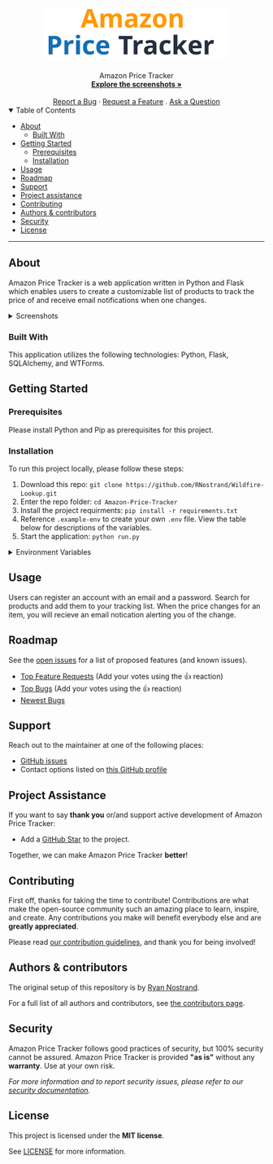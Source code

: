 <h1 align="center">
  <a href="https://github.com/RNostrand/Amazon-Price-Tracker">
    <!-- Please provide path to your logo here -->
    <img src="docs/images/logo.svg" alt="Logo" height="100">
  </a>
</h1>

<div align="center">
  Amazon Price Tracker
  <br />
  <a href="#about"><strong>Explore the screenshots »</strong></a>
  <br />
  <br />
  <a href="https://github.com/RNostrand/Amazon-Price-Tracker/issues/new?assignees=&labels=bug&template=01_BUG_REPORT.md&title=bug%3A+">Report a Bug</a>
  ·
  <a href="https://github.com/RNostrand/Amazon-Price-Tracker/issues/new?assignees=&labels=enhancement&template=02_FEATURE_REQUEST.md&title=feat%3A+">Request a Feature</a>
  .
  <a href="https://github.com/RNostrand/Amazon-Price-Tracker/issues/new?assignees=&labels=question&template=04_SUPPORT_QUESTION.md&title=support%3A+">Ask a Question</a>
</div>

<details open="open">
<summary>Table of Contents</summary>

- [About](#about)
  - [Built With](#built-with)
- [Getting Started](#getting-started)
  - [Prerequisites](#prerequisites)
  - [Installation](#installation)
- [Usage](#usage)
- [Roadmap](#roadmap)
- [Support](#support)
- [Project assistance](#project-assistance)
- [Contributing](#contributing)
- [Authors & contributors](#authors--contributors)
- [Security](#security)
- [License](#license)

</details>

---

## About
Amazon Price Tracker is a web application written in Python and Flask which enables users to create a customizable list of products to track the price of and receive email notifications when one changes.

<details>
<summary>Screenshots</summary>
<br>


|                               Home Page                               |                               Login Page                               |
| :-------------------------------------------------------------------: | :--------------------------------------------------------------------: |
| <img src="docs/images/Welcome.png" title="Home Page" width="100%"> | <img src="docs/images/Register.png" title="Login Page" width="100%"> |

|                               Search Page                               |                               Item Page                               |
| :-------------------------------------------------------------------: | :--------------------------------------------------------------------: |
| <img src="docs/images/Search.png" title="Search Page" width="100%"> | <img src="docs/images/Item.png" title="Item Page" width="100%"> |
</details>

### Built With
This application utilizes the following technologies: Python, Flask, SQLAlchemy, and WTForms.

## Getting Started

### Prerequisites
Please install Python and Pip as prerequisites for this project.

### Installation
To run this project locally, please follow these  steps:

1. Download this repo: `git clone https://github.com/RNostrand/Wildfire-Lookup.git`
2. Enter the repo folder: `cd Amazon-Price-Tracker`
3. Install the project requirments: `pip install -r requirements.txt`
4. Reference `.example-env` to create your own `.env` file. View the table below for descriptions of the variables.
5. Start the application: `python run.py`

<details>
<summary>Environment Variables</summary>
<br>

 <table>
  <tr>
    <th>Variable</th>
    <th>Description</th>
  </tr>
  <tr>
    <td>EMAIL_USER</td>
    <td>Email address for the server to send emails from</td>
  </tr>
  <tr>
    <td>EMAIL_PASS</td>
    <td>Password for the server email address</td>
  </tr>
  <tr>
    <td>SECRET_KEY</td>
    <td>The secret key for your database. Can be any secure value</td>
  </tr>
  <tr>
    <td>SQLALCHEMY_DATABASE_URI</td>
    <td>URI to your server database</td>
  </tr>
  <tr>
    <td>PROXY</td>
    <td>The proxy to call Amazon from in your headers</td>
  </tr>
</table> 
</details>

## Usage
Users can register an account with an email and a password. Search for products and add them to your tracking list. When the price changes for an item, you will recieve an email notication alerting you of the change. 

## Roadmap

See the [open issues](https://github.com/RNostrand/Amazon-Price-Tracker/issues) for a list of proposed features (and known issues).

- [Top Feature Requests](https://github.com/RNostrand/Amazon-Price-Tracker/issues?q=label%3Aenhancement+is%3Aopen+sort%3Areactions-%2B1-desc) (Add your votes using the 👍 reaction)
- [Top Bugs](https://github.com/RNostrand/Amazon-Price-Tracker/issues?q=is%3Aissue+is%3Aopen+label%3Abug+sort%3Areactions-%2B1-desc) (Add your votes using the 👍 reaction)
- [Newest Bugs](https://github.com/RNostrand/Amazon-Price-Tracker/issues?q=is%3Aopen+is%3Aissue+label%3Abug)

## Support
Reach out to the maintainer at one of the following places:

- [GitHub issues](https://github.com/RNostrand/Amazon-Price-Tracker/issues/new?assignees=&labels=question&template=04_SUPPORT_QUESTION.md&title=support%3A+)
- Contact options listed on [this GitHub profile](https://github.com/RNostrand)

## Project Assistance

If you want to say **thank you** or/and support active development of Amazon Price Tracker:

- Add a [GitHub Star](https://github.com/RNostrand/Amazon-Price-Tracker) to the project.

Together, we can make Amazon Price Tracker **better**!

## Contributing

First off, thanks for taking the time to contribute! Contributions are what make the open-source community such an amazing place to learn, inspire, and create. Any contributions you make will benefit everybody else and are **greatly appreciated**.


Please read [our contribution guidelines](docs/CONTRIBUTING.md), and thank you for being involved!

## Authors & contributors

The original setup of this repository is by [Ryan Nostrand](https://github.com/RNostrand).

For a full list of all authors and contributors, see [the contributors page](https://github.com/RNostrand/Amazon-Price-Tracker/contributors).

## Security

Amazon Price Tracker follows good practices of security, but 100% security cannot be assured.
Amazon Price Tracker is provided **"as is"** without any **warranty**. Use at your own risk.

_For more information and to report security issues, please refer to our [security documentation](docs/SECURITY.md)._

## License

This project is licensed under the **MIT license**.

See [LICENSE](LICENSE) for more information.
